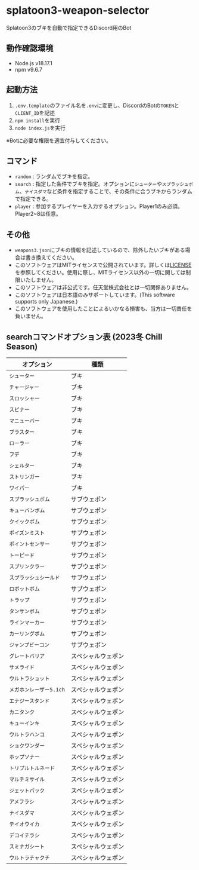 # splatoon3-weapon-selector
Splatoon3のブキを自動で指定できるDiscord用のBot

## 動作確認環境
- Node.js v18.17.1
- npm v9.6.7

## 起動方法
1. `.env.template`のファイル名を`.env`に変更し、DiscordのBotの`TOKEN`と`CLIENT_ID`を記述
2. `npm install`を実行
3. `node index.js`を実行

※Botに必要な権限を適宜付与してください。

## コマンド
- `random` : ランダムでブキを指定。
- `search` : 指定した条件でブキを指定。オプションに`シューター`や`スプラッシュボム`、`ナイスダマ`など条件を指定することで、その条件に合うブキからランダムで指定できる。
- `player` : 参加するプレイヤーを入力するオプション。Player1のみ必須。Player2~8は任意。

## その他
- `weapons3.json`にブキの情報を記述しているので、除外したいブキがある場合は書き換えてください。
- このソフトウェアはMITライセンスで公開されています。詳しくは[LICENSE](https://github.com/raptech-jp/splatoon3-weapon-selector/blob/main/LICENSE)を参照してください。使用に際し、MITライセンス以外の一切に関しては制限いたしません。
- このソフトウェアは非公式です。任天堂株式会社とは一切関係ありません。
- このソフトウェアは日本語のみサポートしています。(This software supports only Japanese.)
- このソフトウェアを使用したことによるいかなる損害も、当方は一切責任を負いません。

## searchコマンドオプション表 (2023冬 Chill Season)
|オプション|種類|
|---|---|
|`シューター`|ブキ|
|`チャージャー`|ブキ|
|`スロッシャー`|ブキ|
|`スピナー`|ブキ|
|`マニューバー`|ブキ|
|`ブラスター`|ブキ|
|`ローラー`|ブキ|
|`フデ`|ブキ|
|`シェルター`|ブキ|
|`ストリンガー`|ブキ|
|`ワイパー`|ブキ|
|`スプラッシュボム`|サブウェポン|
|`キューバンボム`|サブウェポン|
|`クイックボム`|サブウェポン|
|`ポイズンミスト`|サブウェポン|
|`ポイントセンサー`|サブウェポン|
|`トーピード`|サブウェポン|
|`スプリンクラー`|サブウェポン|
|`スプラッシュシールド`|サブウェポン|
|`ロボットボム`|サブウェポン|
|`トラップ`|サブウェポン|
|`タンサンボム`|サブウェポン|
|`ラインマーカー`|サブウェポン|
|`カーリングボム`|サブウェポン|
|`ジャンプビーコン`|サブウェポン|
|`グレートバリア`|スペシャルウェポン|
|`サメライド`|スペシャルウェポン|
|`ウルトラショット`|スペシャルウェポン|
|`メガホンレーザー5.1ch`|スペシャルウェポン|
|`エナジースタンド`|スペシャルウェポン|
|`カニタンク`|スペシャルウェポン|
|`キューインキ`|スペシャルウェポン|
|`ウルトラハンコ`|スペシャルウェポン|
|`ショクワンダー`|スペシャルウェポン|
|`ホップソナー`|スペシャルウェポン|
|`トリプルトルネード`|スペシャルウェポン|
|`マルチミサイル`|スペシャルウェポン|
|`ジェットパック`|スペシャルウェポン|
|`アメフラシ`|スペシャルウェポン|
|`ナイスダマ`|スペシャルウェポン|
|`テイオウイカ`|スペシャルウェポン|
|`デコイチラシ`|スペシャルウェポン|
|`スミナガシート`|スペシャルウェポン|
|`ウルトラチャクチ`|スペシャルウェポン|
